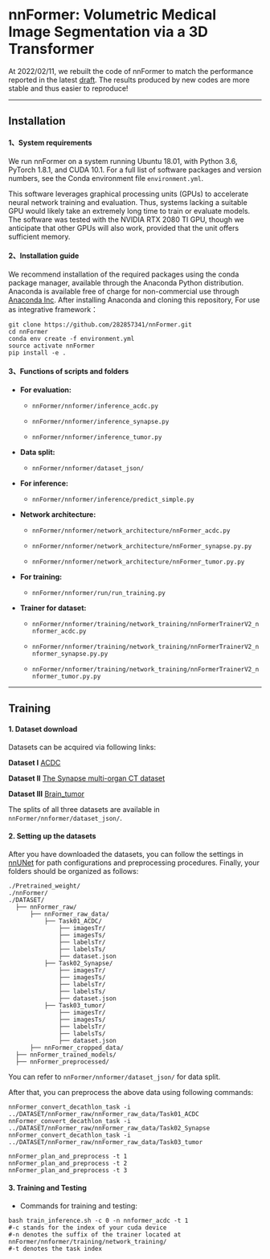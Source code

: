 # nnFormer: Volumetric Medical Image Segmentation via a 3D Transformer

At 2022/02/11, we rebuilt the code of nnFormer to match the performance reported in the latest [draft](https://arxiv.org/abs/2109.03201). The results produced by new codes are more stable and thus easier to reproduce! 

---
## Installation
#### 1、System requirements
We run nnFormer on a system running Ubuntu 18.01, with Python 3.6, PyTorch 1.8.1, and CUDA 10.1. For a full list of software packages and version numbers, see the Conda environment file `environment.yml`. 

This software leverages graphical processing units (GPUs) to accelerate neural network training and evaluation. Thus, systems lacking a suitable GPU would likely take an extremely long time to train or evaluate models. The software was tested with the NVIDIA RTX 2080 TI GPU, though we anticipate that other GPUs will also work, provided that the unit offers sufficient memory. 

#### 2、Installation guide
We recommend installation of the required packages using the conda package manager, available through the Anaconda Python distribution. Anaconda is available free of charge for non-commercial use through [Anaconda Inc](https://www.anaconda.com/products/individual). After installing Anaconda and cloning this repository, For use as integrative framework：
```
git clone https://github.com/282857341/nnFormer.git
cd nnFormer
conda env create -f environment.yml
source activate nnFormer
pip install -e .
```

#### 3、Functions of scripts and folders
- **For evaluation:**
  - ``nnFormer/nnformer/inference_acdc.py``
  
  - ``nnFormer/nnformer/inference_synapse.py``
  
  - ``nnFormer/nnformer/inference_tumor.py``
  
- **Data split:**
  - ``nnFormer/nnformer/dataset_json/``
  
- **For inference:**
  - ``nnFormer/nnformer/inference/predict_simple.py``
  
- **Network architecture:**
  - ``nnFormer/nnformer/network_architecture/nnFormer_acdc.py``
  
  - ``nnFormer/nnformer/network_architecture/nnFormer_synapse.py.py``
  
  - ``nnFormer/nnformer/network_architecture/nnFormer_tumor.py.py``
  
- **For training:**
  - ``nnFormer/nnformer/run/run_training.py``
  
- **Trainer for dataset:**
  - ``nnFormer/nnformer/training/network_training/nnFormerTrainerV2_nnformer_acdc.py``
  
  - ``nnFormer/nnformer/training/network_training/nnFormerTrainerV2_nnformer_synapse.py.py``
  
  - ``nnFormer/nnformer/training/network_training/nnFormerTrainerV2_nnformer_tumor.py.py``
---

## Training
#### 1. Dataset download
Datasets can be acquired via following links:

**Dataset I**
[ACDC](https://www.creatis.insa-lyon.fr/Challenge/acdc/)

**Dataset II**
[The Synapse multi-organ CT dataset](https://www.synapse.org/#!Synapse:syn3193805/wiki/217789)

**Dataset III**
[Brain_tumor](http://medicaldecathlon.com/)

The splits of all three datasets are available in ``nnFormer/nnformer/dataset_json/``.

#### 2. Setting up the datasets
After you have downloaded the datasets, you can follow the settings in [nnUNet](https://github.com/MIC-DKFZ/nnUNet/blob/master/documentation/dataset_conversion.md) for path configurations and preprocessing procedures. Finally, your folders should be organized as follows:

```
./Pretrained_weight/
./nnFormer/
./DATASET/
  ├── nnFormer_raw/
      ├── nnFormer_raw_data/
          ├── Task01_ACDC/
              ├── imagesTr/
              ├── imagesTs/
              ├── labelsTr/
              ├── labelsTs/
              ├── dataset.json
          ├── Task02_Synapse/
              ├── imagesTr/
              ├── imagesTs/
              ├── labelsTr/
              ├── labelsTs/
              ├── dataset.json
          ├── Task03_tumor/
              ├── imagesTr/
              ├── imagesTs/
              ├── labelsTr/
              ├── labelsTs/
              ├── dataset.json
      ├── nnFormer_cropped_data/
  ├── nnFormer_trained_models/
  ├── nnFormer_preprocessed/
```
You can refer to ``nnFormer/nnformer/dataset_json/`` for data split.

After that, you can preprocess the above data using following commands:
```
nnFormer_convert_decathlon_task -i ../DATASET/nnFormer_raw/nnFormer_raw_data/Task01_ACDC
nnFormer_convert_decathlon_task -i ../DATASET/nnFormer_raw/nnFormer_raw_data/Task02_Synapse
nnFormer_convert_decathlon_task -i ../DATASET/nnFormer_raw/nnFormer_raw_data/Task03_tumor

nnFormer_plan_and_preprocess -t 1
nnFormer_plan_and_preprocess -t 2
nnFormer_plan_and_preprocess -t 3
```

#### 3. Training and Testing
- Commands for training and testing:

```
bash train_inference.sh -c 0 -n nnformer_acdc -t 1 
#-c stands for the index of your cuda device
#-n denotes the suffix of the trainer located at nnFormer/nnformer/training/network_training/
#-t denotes the task index
```
